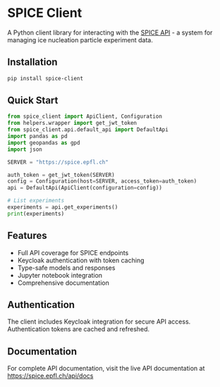 # SPICE Client

A Python client library for interacting with the [SPICE API](https://github.com/EERL-EPFL/spice-api) - a system for managing ice nucleation particle experiment data.

## Installation

```bash
pip install spice-client
```

## Quick Start

```python
from spice_client import ApiClient, Configuration
from helpers.wrapper import get_jwt_token
from spice_client.api.default_api import DefaultApi
import pandas as pd
import geopandas as gpd
import json

SERVER = "https://spice.epfl.ch"

auth_token = get_jwt_token(SERVER)
config = Configuration(host=SERVER, access_token=auth_token)
api = DefaultApi(ApiClient(configuration=config))

# List experiments
experiments = api.get_experiments()
print(experiments)
```

## Features

- Full API coverage for SPICE endpoints
- Keycloak authentication with token caching
- Type-safe models and responses
- Jupyter notebook integration
- Comprehensive documentation

## Authentication

The client includes Keycloak integration for secure API access. Authentication tokens are cached and refreshed.

## Documentation

For complete API documentation, visit the live API documentation at https://spice.epfl.ch/api/docs
